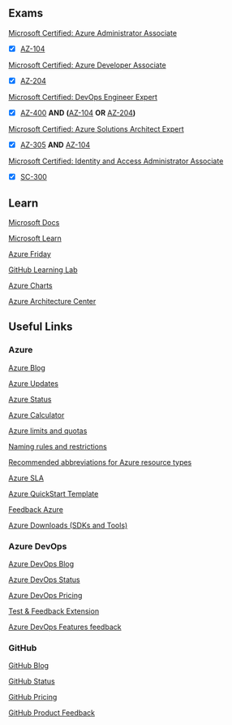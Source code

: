 ## Exams

[Microsoft Certified: Azure Administrator Associate](https://docs.microsoft.com/en-us/learn/certifications/azure-administrator/)
- [x] [AZ-104](https://docs.microsoft.com/en-us/learn/certifications/exams/az-104)

[Microsoft Certified: Azure Developer Associate](https://docs.microsoft.com/en-us/learn/certifications/azure-developer/)
- [x] [AZ-204](https://docs.microsoft.com/en-us/learn/certifications/exams/az-204)

[Microsoft Certified: DevOps Engineer Expert](https://docs.microsoft.com/en-us/learn/certifications/devops-engineer/)
- [x] [AZ-400](https://docs.microsoft.com/en-us/learn/certifications/exams/az-400) **AND** **(**[AZ-104](https://docs.microsoft.com/en-us/learn/certifications/exams/az-104) **OR** [AZ-204](https://docs.microsoft.com/en-us/learn/certifications/exams/az-204)**)**

[Microsoft Certified: Azure Solutions Architect Expert](https://docs.microsoft.com/en-us/learn/certifications/azure-solutions-architect/)
- [x] [AZ-305](https://docs.microsoft.com/en-us/learn/certifications/exams/az-305) **AND** [AZ-104](https://docs.microsoft.com/en-us/learn/certifications/exams/az-104)

[Microsoft Certified: Identity and Access Administrator Associate](https://docs.microsoft.com/en-us/learn/certifications/identity-and-access-administrator/)
- [x] [SC-300](https://docs.microsoft.com/en-us/learn/certifications/exams/sc-300)

## Learn

[Microsoft Docs](https://docs.microsoft.com)

[Microsoft Learn](https://microsoft.com/learn)

[Azure Friday](https://friday.azure.com)

[GitHub Learning Lab](https://lab.github.com)

[Azure Charts](https://azurecharts.com)

[Azure Architecture Center](https://docs.microsoft.com/en-us/azure/architecture/)

## Useful Links
### Azure

[Azure Blog](https://azure.com/blog)

[Azure Updates](https://azure.com/updates)

[Azure Status](https://status.azure.com)

[Azure Calculator](https://azure.microsoft.com/pricing/calculator)

[Azure limits and quotas](https://docs.microsoft.com/azure/azure-resource-manager/management/azure-subscription-service-limits)

[Naming rules and restrictions](https://docs.microsoft.com/azure/azure-resource-manager/management/resource-name-rules)

[Recommended abbreviations for Azure resource types](https://docs.microsoft.com/en-us/azure/cloud-adoption-framework/ready/azure-best-practices/resource-abbreviations)

[Azure SLA](https://azure.microsoft.com/support/legal/sla)

[Azure QuickStart Template](https://github.com/Azure/azure-quickstart-templates)

[Feedback Azure](https://feedback.azure.com/forums/34192--general-feedback)

[Azure Downloads (SDKs and Tools)](https://azure.microsoft.com/en-us/downloads)

### Azure DevOps

[Azure DevOps Blog](https://devblogs.microsoft.com/devops)

[Azure DevOps Status](https://status.dev.azure.com)

[Azure DevOps Pricing](https://azure.microsoft.com/en-us/pricing/details/devops/azure-devops-services)

[Test & Feedback Extension](https://docs.microsoft.com/en-us/azure/devops/test/provide-stakeholder-feedback?view=azure-devops)

[Azure DevOps Features feedback](https://developercommunity2.visualstudio.com)

### GitHub

[GitHub Blog](https://github.blog)

[GitHub Status](https://status.github.com)

[GitHub Pricing](https://github.com/pricing)

[GitHub Product Feedback](https://github.com/github/feedback/discussions)
